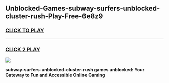 
## Unblocked-Games-subway-surfers-unblocked-cluster-rush-Play-Free-6e8z9
<h3>
<a href="https://premium76.site?title=subway-surfers-unblocked-cluster-rush&ref=19M">CLICK TO PLAY</a></h3>
<hr>

<h3>
<a href="https://premium76.site?title=subway-surfers-unblocked-cluster-rush&ref=19M">CLICK 2 PLAY</a>
  
</h3>

<a href="https://premium76.site?title=subway-surfers-unblocked-cluster-rush&ref=19M"><img src="https://clearcache.store/games.png"></a>


**subway-surfers-unblocked-cluster-rush games unblocked: Your Gateway to Fun and Accessible Online Gaming**
